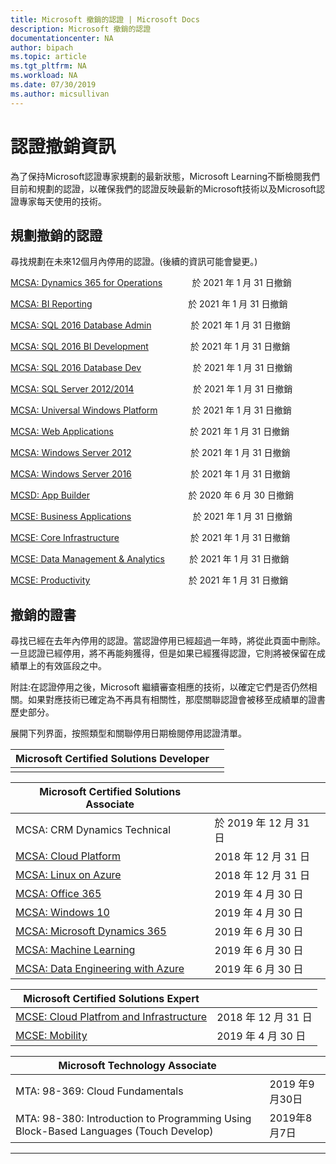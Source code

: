 ```yaml
---
title: Microsoft 撤銷的認證 | Microsoft Docs
description: Microsoft 撤銷的認證
documentationcenter: NA
author: bipach
ms.topic: article
ms.tgt_pltfrm: NA
ms.workload: NA
ms.date: 07/30/2019
ms.author: micsullivan
---
```

# 認證撤銷資訊

為了保持Microsoft認證專家規劃的最新狀態，Microsoft Learning不斷檢閱我們目前和規劃的認證，以確保我們的認證反映最新的Microsoft技術以及Microsoft認證專家每天使用的技術。

## 規劃撤銷的認證

尋找規劃在未來12個月內停用的認證。(後續的資訊可能會變更。) 

[MCSA: Dynamics 365 for Operations](https://www.microsoft.com/learning/mcsa-microsoft-dynamics-365-for-operations.aspx)&nbsp;&nbsp;&nbsp;&nbsp;&nbsp;&nbsp;&nbsp;&nbsp;&nbsp;&nbsp;&nbsp;&nbsp;於 2021 年 1 月 31 日撤銷  

[MCSA: BI Reporting](https://www.microsoft.com/learning/mcsa-bi-reporting.aspx)&nbsp;&nbsp;&nbsp;&nbsp;&nbsp;&nbsp;&nbsp;&nbsp;&nbsp;&nbsp;&nbsp;&nbsp;&nbsp;&nbsp;&nbsp;&nbsp;&nbsp;&nbsp;&nbsp;&nbsp;&nbsp;&nbsp;&nbsp;&nbsp;&nbsp;&nbsp;&nbsp;&nbsp;&nbsp;&nbsp;&nbsp;&nbsp;&nbsp;&nbsp;&nbsp;&nbsp;&nbsp;&nbsp;&nbsp;於 2021 年 1 月 31 日撤銷  

[MCSA: SQL 2016 Database Admin](https://www.microsoft.com/learning/mcsa-sql2016-database-administration-certification.aspx)&nbsp;&nbsp;&nbsp;&nbsp;&nbsp;&nbsp;&nbsp;&nbsp;&nbsp;&nbsp;&nbsp;&nbsp;&nbsp;&nbsp;&nbsp;&nbsp;於 2021 年 1 月 31 日撤銷  

[MCSA: SQL 2016 BI Development](https://www.microsoft.com/learning/mcsa-sql2016-business-intelligence-certification.aspx)&nbsp;&nbsp;&nbsp;&nbsp;&nbsp;&nbsp;&nbsp;&nbsp;&nbsp;&nbsp;&nbsp;&nbsp;&nbsp;&nbsp;&nbsp;&nbsp;&nbsp;於 2021 年 1 月 31 日撤銷  

[MCSA: SQL 2016 Database Dev](https://www.microsoft.com/learning/mcsa-sql2016-database-development-certification.aspx)&nbsp;&nbsp;&nbsp;&nbsp;&nbsp;&nbsp;&nbsp;&nbsp;&nbsp;&nbsp;&nbsp;&nbsp;&nbsp;&nbsp;&nbsp;&nbsp;&nbsp;&nbsp;&nbsp;&nbsp;&nbsp;於 2021 年 1 月 31 日撤銷  

[MCSA: SQL Server 2012/2014](https://www.microsoft.com/learning/mcsa-sql-certification.aspx)&nbsp;&nbsp;&nbsp;&nbsp;&nbsp;&nbsp;&nbsp;&nbsp;&nbsp;&nbsp;&nbsp;&nbsp;&nbsp;&nbsp;&nbsp;&nbsp;&nbsp;&nbsp;&nbsp;&nbsp;&nbsp;&nbsp;&nbsp;&nbsp;於 2021 年 1 月 31 日撤銷  

[MCSA: Universal Windows Platform](https://www.microsoft.com/learning/mcsa-universal-windows-platform.aspx)&nbsp;&nbsp;&nbsp;&nbsp;&nbsp;&nbsp;&nbsp;&nbsp;&nbsp;&nbsp;&nbsp;&nbsp;&nbsp;&nbsp;於 2021 年 1 月 31 日撤銷  

[MCSA: Web Applications](https://www.microsoft.com/learning/mcsa-web-applications-certification.aspx)&nbsp;&nbsp;&nbsp;&nbsp;&nbsp;&nbsp;&nbsp;&nbsp;&nbsp;&nbsp;&nbsp;&nbsp;&nbsp;&nbsp;&nbsp;&nbsp;&nbsp;&nbsp;&nbsp;&nbsp;&nbsp;&nbsp;&nbsp;&nbsp;&nbsp;&nbsp;&nbsp;&nbsp;&nbsp;&nbsp;&nbsp;於 2021 年 1 月 31 日撤銷 

[MCSA: Windows Server 2012](https://www.microsoft.com/learning/mcsa-windows-server-certification.aspx)&nbsp;&nbsp;&nbsp;&nbsp;&nbsp;&nbsp;&nbsp;&nbsp;&nbsp;&nbsp;&nbsp;&nbsp;&nbsp;&nbsp;&nbsp;&nbsp;&nbsp;&nbsp;&nbsp;&nbsp;&nbsp;&nbsp;&nbsp;&nbsp;於 2021 年 1 月 31 日撤銷  

[MCSA: Windows Server 2016](https://www.microsoft.com/learning/mcsa-windows-server-2016-certification.aspx)&nbsp;&nbsp;&nbsp;&nbsp;&nbsp;&nbsp;&nbsp;&nbsp;&nbsp;&nbsp;&nbsp;&nbsp;&nbsp;&nbsp;&nbsp;&nbsp;&nbsp;&nbsp;&nbsp;&nbsp;&nbsp;&nbsp;&nbsp;&nbsp;於 2021 年 1 月 31 日撤銷  

[MCSD: App Builder](https://www.microsoft.com/learning/mcsd-app-builder-certification.aspx)&nbsp;&nbsp;&nbsp;&nbsp;&nbsp;&nbsp;&nbsp;&nbsp;&nbsp;&nbsp;&nbsp;&nbsp;&nbsp;&nbsp;&nbsp;&nbsp;&nbsp;&nbsp;&nbsp;&nbsp;&nbsp;&nbsp;&nbsp;&nbsp;&nbsp;&nbsp;&nbsp;&nbsp;&nbsp;&nbsp;&nbsp;&nbsp;&nbsp;&nbsp;&nbsp;&nbsp;&nbsp;&nbsp;&nbsp;&nbsp;於 2020 年 6 月 30 日撤銷  

[MCSE: Business Applications](https://www.microsoft.com/learning/mcse-business-applications.aspx)&nbsp;&nbsp;&nbsp;&nbsp;&nbsp;&nbsp;&nbsp;&nbsp;&nbsp;&nbsp;&nbsp;&nbsp;&nbsp;&nbsp;&nbsp;&nbsp;&nbsp;&nbsp;&nbsp;&nbsp;&nbsp;&nbsp;&nbsp;&nbsp;&nbsp;於 2021 年 1 月 31 日撤銷 

[MCSE: Core Infrastructure](https://www.microsoft.com/learning/mcse-core-infrastructure.aspx)&nbsp;&nbsp;&nbsp;&nbsp;&nbsp;&nbsp;&nbsp;&nbsp;&nbsp;&nbsp;&nbsp;&nbsp;&nbsp;&nbsp;&nbsp;&nbsp;&nbsp;&nbsp;&nbsp;&nbsp;&nbsp;&nbsp;&nbsp;&nbsp;&nbsp;&nbsp;&nbsp;&nbsp;&nbsp;於 2021 年 1 月 31 日撤銷

[MCSE: Data Management & Analytics](https://www.microsoft.com/learning/mcse-data-management-analytics.aspx)&nbsp;&nbsp;&nbsp;&nbsp;&nbsp;&nbsp;&nbsp;&nbsp;&nbsp;&nbsp;於 2021 年 1 月 31 日撤銷  

[MCSE: Productivity](https://www.microsoft.com/learning/mcse-productivity-certification.aspx)&nbsp;&nbsp;&nbsp;&nbsp;&nbsp;&nbsp;&nbsp;&nbsp;&nbsp;&nbsp;&nbsp;&nbsp;&nbsp;&nbsp;&nbsp;&nbsp;&nbsp;&nbsp;&nbsp;&nbsp;&nbsp;&nbsp;&nbsp;&nbsp;&nbsp;&nbsp;&nbsp;&nbsp;&nbsp;&nbsp;&nbsp;&nbsp;&nbsp;&nbsp;&nbsp;&nbsp;&nbsp;&nbsp;&nbsp;&nbsp;於 2021 年 1 月 31 日撤銷

## 撤銷的證書

尋找已經在去年內停用的認證。當認證停用已經超過一年時，將從此頁面中刪除。一旦認證已經停用，將不再能夠獲得，但是如果已經獲得認證，它則將被保留在成績單上的有效區段之中。

附註:在認證停用之後，Microsoft 繼續審查相應的技術，以確定它們是否仍然相關。如果對應技術已確定為不再具有相關性，那麼關聯認證會被移至成績單的證書歷史部分。

展開下列界面，按照類型和關聯停用日期檢閱停用認證清單。

| Microsoft Certified Solutions Developer                                            |                    |
| ---------------------------------------------------------------------------------- | ------------------ |
|                                          |          |

| Microsoft Certified Solutions Associate                                            |                    |
| ---------------------------------------------------------------------------------- | ------------------ |
| MCSA: CRM Dynamics Technical                                                                                                | 於 2019 年 12 月 31 日  |
| [MCSA: Cloud Platform](https://www.microsoft.com/learning/mcsa-cloud-platform-certification.aspx)                     | 2018 年 12 月 31 日  |
| [MCSA: Linux on Azure](https://www.microsoft.com/learning/mcsa-linux-azure-certification.aspx)                        | 2018 年 12 月 31 日  |
| [MCSA: Office 365](https://www.microsoft.com/learning/mcsa-office365-certification.aspx)                              | 2019 年 4 月 30 日     |
| [MCSA: Windows 10](https://www.microsoft.com/learning/mcsa-windows-10-certifications.aspx)                            | 2019 年 4 月 30 日     |
| [MCSA: Microsoft Dynamics 365](https://www.microsoft.com/learning/mcsa-microsoft-dynamics-365.aspx)                   | 2019 年 6 月 30 日      |
| [MCSA: Machine Learning](https://www.microsoft.com/learning/mcsa-machine-learning.aspx)                               | 2019 年 6 月 30 日      |
| [MCSA: Data Engineering with Azure](https://www.microsoft.com/learning/mcsa-data-engineering-with-azure.aspx)         | 2019 年 6 月 30 日      |

| Microsoft Certified Solutions Expert                                               |                    |
| ---------------------------------------------------------------------------------- | ------------------ |
| [MCSE: Cloud Platfrom and Infrastructure](https://www.microsoft.com/learning/mcse-cloud-platform-infrastructure.aspx) | 2018 年 12 月 31 日  |
| [MCSE: Mobility](https://www.microsoft.com/learning/mcse-mobility-certification.aspx)                                 | 2019 年 4 月 30 日     |

| Microsoft Technology Associate                                                     |                    |
| ---------------------------------------------------------------------------------- | ------------------ |
| MTA: 98-369: Cloud Fundamentals                                               | 2019 年9月30日 |
| MTA: 98-380: Introduction to Programming Using Block-Based Languages (Touch Develop)                      |2019年8月7日|
___
